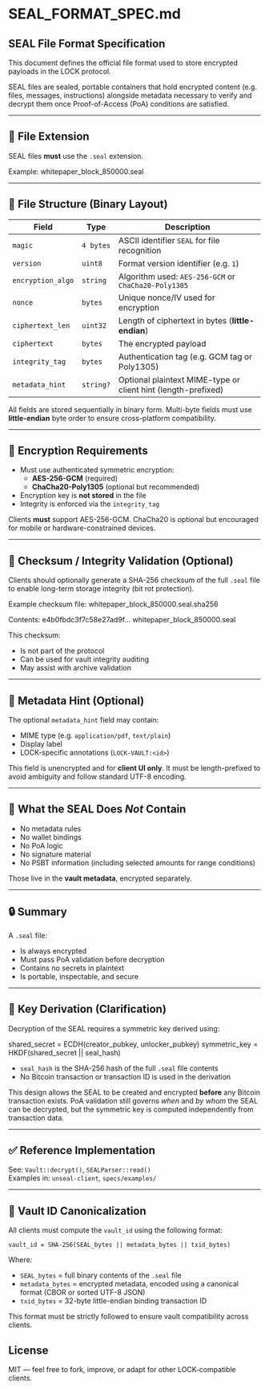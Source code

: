 # SEAL_FORMAT_SPEC.md

## SEAL File Format Specification

This document defines the official file format used to store encrypted payloads in the LOCK protocol.

SEAL files are sealed, portable containers that hold encrypted content (e.g. files, messages, instructions) alongside metadata necessary to verify and decrypt them once Proof-of-Access (PoA) conditions are satisfied.

---

## 📄 File Extension

SEAL files **must** use the `.seal` extension.

Example:
whitepaper_block_850000.seal

---

## 🧱 File Structure (Binary Layout)

| Field              | Type        | Description |
|-------------------|-------------|-------------|
| `magic`           | `4 bytes`   | ASCII identifier `SEAL` for file recognition |
| `version`         | `uint8`     | Format version identifier (e.g. `1`) |
| `encryption_algo` | `string`    | Algorithm used: `AES-256-GCM` or `ChaCha20-Poly1305` |
| `nonce`           | `bytes`     | Unique nonce/IV used for encryption |
| `ciphertext_len`  | `uint32`    | Length of ciphertext in bytes (**little-endian**) |
| `ciphertext`      | `bytes`     | The encrypted payload |
| `integrity_tag`   | `bytes`     | Authentication tag (e.g. GCM tag or Poly1305) |
| `metadata_hint`   | `string?`   | Optional plaintext MIME-type or client hint (length-prefixed) |

All fields are stored sequentially in binary form. Multi-byte fields must use **little-endian** byte order to ensure cross-platform compatibility.

---

## 🔐 Encryption Requirements

- Must use authenticated symmetric encryption:
  - **AES-256-GCM** (required)
  - **ChaCha20-Poly1305** (optional but recommended)
- Encryption key is **not stored** in the file
- Integrity is enforced via the `integrity_tag`

Clients **must** support AES-256-GCM. ChaCha20 is optional but encouraged for mobile or hardware-constrained devices.

---

## 🧪 Checksum / Integrity Validation (Optional)

Clients should optionally generate a SHA-256 checksum of the full `.seal` file to enable long-term storage integrity (bit rot protection).

Example checksum file:
whitepaper_block_850000.seal.sha256

Contents:
e4b0fbdc3f7c58e27ad9f... whitepaper_block_850000.seal


This checksum:
- Is not part of the protocol
- Can be used for vault integrity auditing
- May assist with archive validation

---

## 🧩 Metadata Hint (Optional)

The optional `metadata_hint` field may contain:
- MIME type (e.g. `application/pdf`, `text/plain`)
- Display label
- LOCK-specific annotations (`LOCK-VAULT:<id>`)

This field is unencrypted and for **client UI only**. It must be length-prefixed to avoid ambiguity and follow standard UTF-8 encoding.

---

## 🛑 What the SEAL Does *Not* Contain

- No metadata rules
- No wallet bindings
- No PoA logic
- No signature material
- No PSBT information (including selected amounts for range conditions)

Those live in the **vault metadata**, encrypted separately.

---

## 🔒 Summary

A `.seal` file:
- Is always encrypted
- Must pass PoA validation before decryption
- Contains no secrets in plaintext
- Is portable, inspectable, and secure

---

## 🔑 Key Derivation (Clarification)

Decryption of the SEAL requires a symmetric key derived using:
  
  shared_secret = ECDH(creator_pubkey, unlocker_pubkey)
  symmetric_key = HKDF(shared_secret || seal_hash)

- `seal_hash` is the SHA-256 hash of the full `.seal` file contents
- No Bitcoin transaction or transaction ID is used in the derivation

This design allows the SEAL to be created and encrypted **before** any Bitcoin transaction exists. PoA validation still governs *when* and *by whom* the SEAL can be decrypted, but the symmetric key is computed independently from transaction data.

---

## ✅ Reference Implementation

See: `Vault::decrypt()`, `SEALParser::read()`  
Examples in: `unseal-client`, `specs/examples/`

---

## 🧮 Vault ID Canonicalization

All clients must compute the `vault_id` using the following format:

```plaintext
vault_id = SHA-256(SEAL_bytes || metadata_bytes || txid_bytes)
```

Where:

- `SEAL_bytes` = full binary contents of the `.seal` file  
- `metadata_bytes` = encrypted metadata, encoded using a canonical format (CBOR or sorted UTF-8 JSON)  
- `txid_bytes` = 32-byte little-endian binding transaction ID  

This format must be strictly followed to ensure vault compatibility across clients.

## License

MIT — feel free to fork, improve, or adapt for other LOCK-compatible clients.
